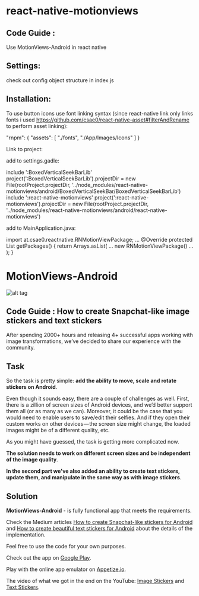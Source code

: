 # react-native-motionviews

## Code Guide : 

Use MotionViews-Android in react native

## Settings: 

check out config object structure in index.js

## Installation: 

To use button icons use font linking syntax (since react-native link only links fonts i used https://github.com/csae0/react-native-asset#filterAndRename to perform asset linking):

"rnpm": {
"assets": [
"./fonts",
"./App/Images/Icons"
]
}

Link to project:

add to settings.gadle:

include ':BoxedVerticalSeekBarLib'
project(':BoxedVerticalSeekBarLib').projectDir = new File(rootProject.projectDir, '../node_modules/react-native-motionviews/android/BoxedVerticalSeekBar/BoxedVerticalSeekBarLib')
include ':react-native-motionviews'
project(':react-native-motionviews').projectDir = new File(rootProject.projectDir, '../node_modules/react-native-motionviews/android/react-native-motionviews')


add to MainApplication.java:

import at.csae0.reactnative.RNMotionViewPackage;
...
@Override
protected List<ReactPackage> getPackages() {
return Arrays.<ReactPackage>asList(
...
new RNMotionViewPackage()
...
);
}

# MotionViews-Android

![alt tag](http://i.giphy.com/3o7TKJhBZiimAe6JDG.gif)

## Code Guide : How to create Snapchat-like image stickers and text stickers

After spending 2000+ hours and releasing 4+ successful apps working with 
image transformations, we’ve decided to share our experience with the community.

## Task

So the task is pretty simple: **add the ability to move, scale and rotate stickers on Android**.

Even though it sounds easy, there are a couple of challenges as well. 
First, there is a zillion of screen sizes of Android devices, and we’d better 
support them all (or as many as we can). Moreover, it could be the case 
that you would need to enable users to save/edit their selfies. And if 
they open their custom works on other devices — the screen size might 
change, the loaded images might be of a different quality, etc.

As you might have guessed, the task is getting more complicated now.

**The solution needs to work on different screen sizes and be independent of the image quality**.

**In the second part we've also added an ability to create text stickers, 
update them, and manipulate in the same way as with image stickers**.

## Solution

**MotionViews-Android** - is fully functional app that meets the requirements.

Check the Medium articles [How to create Snapchat-like stickers for Android](https://medium.com/uptech-team/how-to-create-snapchat-like-stickers-for-android-50512957c351) 
and [How to create beautiful text stickers for Android](https://medium.com/uptech-team/how-to-create-beautiful-text-stickers-for-android-10eeea0cee09) about the details of the implementation.

Feel free to use the code for your own purposes. 

Check out the app on [Google Play](https://play.google.com/store/apps/details?id=team.uptech.motionviews).

Play with the online app emulator on [Appetize.io](https://appetize.io/app/kd51amwzp7fg4f8wrrb5mz673w).

The video of what we got in the end on the YouTube: [Image Stickers](https://www.youtube.com/watch?v=6IkmFmlrLPA) and [Text Stickers](https://www.youtube.com/watch?v=9q86Dx9-xTA).

